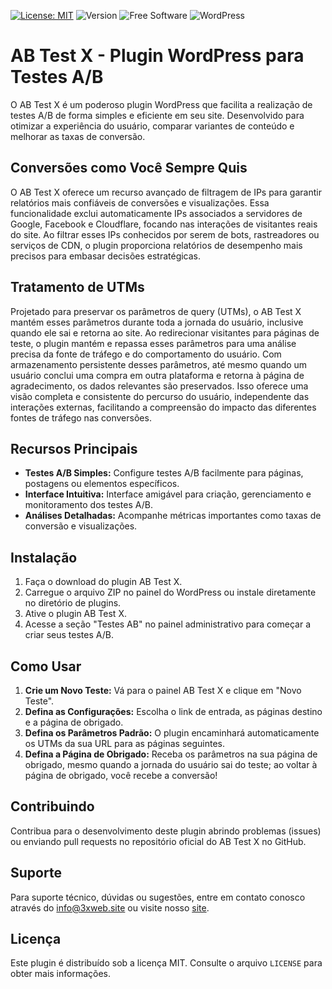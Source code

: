 [![License: MIT](https://img.shields.io/badge/License-MIT-yellow.svg)](https://opensource.org/licenses/MIT)
![Version](https://img.shields.io/badge/Version-1.2.3-brightgreen)
![Free Software](https://img.shields.io/badge/-Free%20Software-blue)
![WordPress](https://img.shields.io/badge/WordPress-Compatible-blue)

# AB Test X - Plugin WordPress para Testes A/B

O AB Test X é um poderoso plugin WordPress que facilita a realização de testes A/B de forma simples e eficiente em seu site. Desenvolvido para otimizar a experiência do usuário, comparar variantes de conteúdo e melhorar as taxas de conversão.

## Conversões como Você Sempre Quis

O AB Test X oferece um recurso avançado de filtragem de IPs para garantir relatórios mais confiáveis de conversões e visualizações. Essa funcionalidade exclui automaticamente IPs associados a servidores de Google, Facebook e Cloudflare, focando nas interações de visitantes reais do site. Ao filtrar esses IPs conhecidos por serem de bots, rastreadores ou serviços de CDN, o plugin proporciona relatórios de desempenho mais precisos para embasar decisões estratégicas.

## Tratamento de UTMs

Projetado para preservar os parâmetros de query (UTMs), o AB Test X mantém esses parâmetros durante toda a jornada do usuário, inclusive quando ele sai e retorna ao site. Ao redirecionar visitantes para páginas de teste, o plugin mantém e repassa esses parâmetros para uma análise precisa da fonte de tráfego e do comportamento do usuário. Com armazenamento persistente desses parâmetros, até mesmo quando um usuário conclui uma compra em outra plataforma e retorna à página de agradecimento, os dados relevantes são preservados. Isso oferece uma visão completa e consistente do percurso do usuário, independente das interações externas, facilitando a compreensão do impacto das diferentes fontes de tráfego nas conversões.

## Recursos Principais

- **Testes A/B Simples:** Configure testes A/B facilmente para páginas, postagens ou elementos específicos.
- **Interface Intuitiva:** Interface amigável para criação, gerenciamento e monitoramento dos testes A/B.
- **Análises Detalhadas:** Acompanhe métricas importantes como taxas de conversão e visualizações.

## Instalação

1. Faça o download do plugin AB Test X.
2. Carregue o arquivo ZIP no painel do WordPress ou instale diretamente no diretório de plugins.
3. Ative o plugin AB Test X.
4. Acesse a seção "Testes AB" no painel administrativo para começar a criar seus testes A/B.

## Como Usar

1. **Crie um Novo Teste:** Vá para o painel AB Test X e clique em "Novo Teste".
2. **Defina as Configurações:** Escolha o link de entrada, as páginas destino e a página de obrigado.
3. **Defina os Parâmetros Padrão:** O plugin encaminhará automaticamente os UTMs da sua URL para as páginas seguintes.
4. **Defina a Página de Obrigado:** Receba os parâmetros na sua página de obrigado, mesmo quando a jornada do usuário sai do teste; ao voltar à página de obrigado, você recebe a conversão!

## Contribuindo

Contribua para o desenvolvimento deste plugin abrindo problemas (issues) ou enviando pull requests no repositório oficial do AB Test X no GitHub.

## Suporte

Para suporte técnico, dúvidas ou sugestões, entre em contato conosco através do [info@3xweb.site](mailto:info@3xweb.site) ou visite nosso [site](https://3xweb.site).

## Licença

Este plugin é distribuído sob a licença MIT. Consulte o arquivo `LICENSE` para obter mais informações.